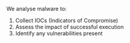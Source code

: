 We analyse malware to:
1. Collect IOCs (Indicators of Compromise)
2. Assess the impact of successful execution
3. Identify any vulnerabilities present

